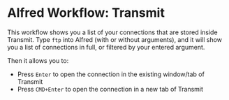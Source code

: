 # Alfred Workflow: Transmit

This workflow shows you a list of your connections that are stored inside Transmit. Type `ftp` into Alfred (with or without arguments), and it will show you a list of connections in full, or filtered by your entered argument.

Then it allows you to:

- Press `Enter` to open the connection in the existing window/tab of Transmit
- Press `CMD+Enter` to open the connection in a new tab of Transmit
